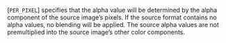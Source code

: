 [`PER_PIXEL`] specifies that the alpha
value will be determined by the alpha component of the source image’s
pixels.
If the source format contains no alpha values, no blending will be
applied.
The source alpha values are not premultiplied into the source image’s
other color components.
